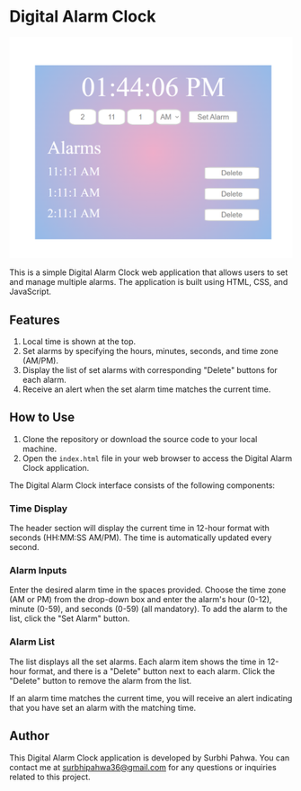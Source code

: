 # Digital Alarm Clock

![Alt text](image-1.png)

This is a simple Digital Alarm Clock web application that allows users to set and manage multiple alarms. The application is built using HTML, CSS, and JavaScript.

## Features

1. Local time is shown at the top.
2. Set alarms by specifying the hours, minutes, seconds, and time zone (AM/PM).
3. Display the list of set alarms with corresponding "Delete" buttons for each alarm.
4. Receive an alert when the set alarm time matches the current time.

## How to Use

1. Clone the repository or download the source code to your local machine.
2. Open the `index.html` file in your web browser to access the Digital Alarm Clock application.

The Digital Alarm Clock interface consists of the following components:

### Time Display

The header section will display the current time in 12-hour format with seconds (HH:MM:SS AM/PM). The time is automatically updated every second.

### Alarm Inputs

Enter the desired alarm time in the spaces provided. Choose the time zone (AM or PM) from the drop-down box and enter the alarm's hour (0-12), minute (0-59), and seconds (0-59) (all mandatory). To add the alarm to the list, click the "Set Alarm" button.

### Alarm List

The list displays all the set alarms. Each alarm item shows the time in 12-hour format, and there is a "Delete" button next to each alarm. Click the "Delete" button to remove the alarm from the list.

If an alarm time matches the current time, you will receive an alert indicating that you have set an alarm with the matching time.

## Author

This Digital Alarm Clock application is developed by Surbhi Pahwa. You can contact me at surbhipahwa36@gmail.com for any questions or inquiries related to this project.
